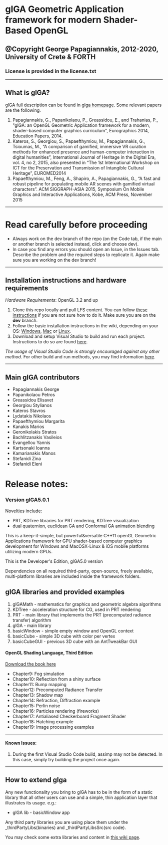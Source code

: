 # glGA Geometric Application framework for modern Shader-Based OpenGL #

## @Copyright George Papagiannakis, 2012-2020, University of Crete & FORTH ##

### License is provided in the license.txt ###

-----------------------------------------

## What is glGA?

glGA full description can be found in [glga homepage](http://george.papagiannakis.org/?page_id=513). Some relevant papers are the following.

1. Papagiannakis, G., Papanikolaou, P., Greassidou, E., and Trahanias, P., "glGA: an OpenGL Geometric Application framework for a modern, shader-based computer graphics curriculum", Eurographics 2014, Education Papers, 2014.
2. Kateros, S., Georgiou, S., Papaefthymiou, M., Papagiannakis, G., Tsioumas, M., “A comparison of gamified, immersive VR curation methods for enhanced presence and human-computer interaction in digital humanities”, International Journal of Heritage in the Digital Era, vol. 4, no 2, 2015, also presented in “The 1st International Workshop on ICT for the Preservation and Transmission of Intangible Cultural Heritage”, EUROMED2014
3. Papaefthymiou, M., Feng, A., Shapiro, A., Papagiannakis, G., “A fast and robust pipeline for populating mobile AR scenes with gamified virtual characters”. ACM SIGGRAPH-ASIA 2015, Symposium On Mobile Graphics and Interactive Applications, Kobe, ACM Press, November 2015
 

-----------------------------------------

# Read carefully before proceeding

* Always work on the dev branch of the repo (on the Code tab, if the main or another branch is selected instead, click and choose dev).
* In case you find any errors you should open an Issue, in the Issues tab. Describe the problem and the required steps to replicate it. Again make sure you are working on the dev branch!

-----------------------------------------


## Installation instructions and hardware requirements

*Hardware Requirements*: OpenGL 3.2 and up

1. Clone this repo locally and pull LFS content. You can follow [these instructions](https://github.com/papagiannakis/glGA-edu/wiki/How-to-get-glGA5.0-through-GitHub) if you are not sure how to do it. Make sure you are on the **dev** branch. 
1. Follow the basic installation instructions in the wiki, depending on your OS: [Windows](https://github.com/papagiannakis/glGA-edu/wiki/Basic-Windows-Installation-Instructions), [Mac](https://github.com/papagiannakis/glGA-edu/wiki/Basic-Mac-Installation-Instruction) or [Linux](https://github.com/papagiannakis/glGA-edu/wiki/Basic-Linux-Installation-Instructions). 
2. Download and setup Visual Studio to build and run each project. Instructions to do so are found [here](https://github.com/papagiannakis/glGA-edu/wiki/Basic-Visual-Studio-Code-usage-for-all-OS).


*The usage of Visual Studio Code is strongly encouraged against any other method.* For other build and run methods, you may find information [here](https://github.com/papagiannakis/glGA-edu/wiki/Older-Installation-Instructions-for-all-OS).





-----------------------------------------

## Main glGA contributors
* Papagiannakis     George
* Papanikolaou      Petros
* Greassidou        Elisavet
* Georgiou          Stylianos
* Kateros           Stavros
* Lydatakis         Nikolaos
* Papaefthymiou     Margarita
* Kanakis           Marios
* Geronikolakis       Stratos
* Bachlitzanakis    Vasileios
* Evangellou        Yannis
* Kartsonaki        Ioanna
* Kamarianakis      Manos
* Stefanidi         Zina
* Stefanidi         Eleni




# Release notes:

### Version glGA5.0.1

Novelties include:
* PRT, KDTree libraries for PRT rendering, KDTree visualization
* dual quaternion, euclidean GA and Conformal GA animation blending

This is a keep-it-simple, but powerful&versatile C++11 openGL Geometric Applications framework for GPU shader-based computer graphics development for Windows and MacOSX-Linux & iOS mobile platforms utilizing modern GPUs.

This is the Developer's Edition, glGA5.0 version

Dependencies on all required third-party, open-source, freely available, multi-platform libraries are included inside the framework folders.

glGA libraries and provided examples
----------------------------------
1. glGAMath - mathematics for graphics and geometric algebra algorithms
2. KDTree - acceleration structure for CG, used in PRT rendering
3. PRT - main library that implements the PRT (precomputed radiance transfer) algorithm
4. glGA - main library
5. basicWindow - simple empty window and OpenGL context
6. basicCube - simple 3D cube with color per vertex
7. basicCubeGUI - previous 3D cube with an AntTweakBar GUI


#### OpenGL Shading Language, Third Edition 
[Download the book here](https://wiki.labomedia.org/images/1/10/Orange_Book_-_OpenGL_Shading_Language_2nd_Edition.pdf) 
* Chapter9:  Fog simulation
* Chapter10: Reflection from a shiny surface
* Chapter11: Bump mapping
* Chapter12: Precomputed Radiance Transfer
* Chapter13: Shadow map
* Chapter14: Refraction, Diffraction example
* Chapter15: Perlin noise
* Chapter16: Particles rendering (fireworks)
* Chapter17: Antialiased Checkerboard Fragment Shader
* Chapter18: Hatching example
* Chapter19: Image processing examples

------------------------------------------------------------------------

#### Known Issues:

1. During the first Visual Studio Code build, assimp may not be detected. In this case, simply try building the project once again.


-----------------------------------------------------------------------------

## How to extend glga

Any new functionality you bring to glGA has to be in the form of a static library that all other users can use and a simple, thin application layer that illustrates its usage. e.g.:

- glGA lib - basicWindow app 

Any third party libraries you are using place them under the _thirdPartyLibs(binaries) and _thirdPartyLibsSrc(src code).

You may check some extra libraries and content in [this wiki page](https://github.com/papagiannakis/glGA-edu/wiki/Extra-3rd-party-libraries-and-content,-3D-content-creation).




